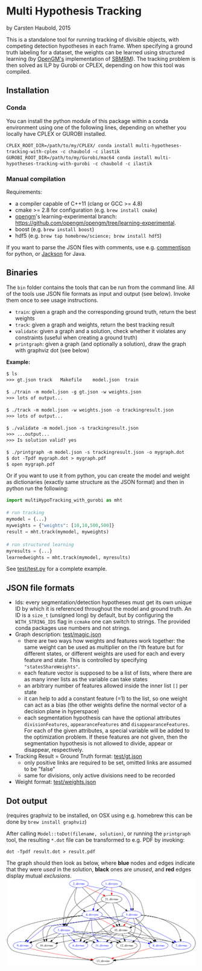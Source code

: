 # Multi Hypothesis Tracking
by Carsten Haubold, 2015

This is a standalone tool for running tracking of divisible objects, with competing detection hypotheses in each frame. When specifying a ground truth labeling for a dataset, the weights can be learned using structured learning (by [OpenGM's](http://github.com/opengm/opengm) implementation of [SBMRM](https://github.com/funkey/sbmrm)). The tracking problem is then solved as ILP by Gurobi or CPLEX, depending on how this tool was compiled.

## Installation

### Conda

You can install the python module of this package within a conda environment using one of the following lines, depending on whether you locally have CPLEX or GUROBI installed.

    CPLEX_ROOT_DIR=/path/to/my/CPLEX/ conda install multi-hypotheses-tracking-with-cplex -c chaubold -c ilastik
	GUROBI_ROOT_DIR=/path/to/my/Gurobi/mac64 conda install multi-hypotheses-tracking-with-gurobi -c chaubold -c ilastik

### Manual compilation

Requirements: 

* a compiler capable of C++11 (clang or GCC >= 4.8)
* cmake >= 2.8 for configuration (e.g. `brew install cmake`)
* [opengm](https://github.com/opengm/opengm)'s learning-experimental branch: https://github.com/opengm/opengm/tree/learning-experimental.
* boost (e.g. `brew install boost`)
* hdf5 (e.g. `brew tap homebrew/science; brew install hdf5`)

If you want to parse the JSON files with comments, use e.g. [commentjson](https://pypi.python.org/pypi/commentjson/) for python, or [Jackson](https://github.com/FasterXML/jackson-core/wiki/JsonParser-Features) for Java.


## Binaries

The `bin` folder contains the tools that can be run from the command line. 
All of the tools use JSON file formats as input and output (see below). Invoke them once to see usage instructions.

* `train`: given a graph and the corresponding ground truth, return the best weights
* `track`: given a graph and weights, return the best tracking result
* `validate`: given a graph and a solution, check whether it violates any constraints (useful when creating a ground truth)
* `printgraph`: given a graph (and optionally a solution), draw the graph with graphviz dot (see below)


**Example:**
```
$ ls
>>> gt.json	track	Makefile	model.json	train

$ ./train -m model.json -g gt.json -w weights.json
>>> lots of output...

$ ./track -m model.json -w weights.json -o trackingresult.json
>>> lots of output...

$ ./validate -m model.json -s trackingresult.json
>>> ...output...
>>> Is solution valid? yes

$ ./printgraph -m model.json -s trackingresult.json -o mygraph.dot
$ dot -Tpdf mygraph.dot > mygraph.pdf
$ open mygraph.pdf
```

Or if you want to use it from python, you can create the model and weight as dictionaries (exactly same structure as the JSON format) and then in python run the following:

```python
import multiHypoTracking_with_gurobi as mht

# run tracking
mymodel = {...}
myweights = {"weights": [10,10,500,500]}
result = mht.track(mymodel, myweights)

# run structured learning
myresults = {...}
learnedweights = mht.track(mymodel, myresults)
```

See [test/test.py](test/test.py) for a complete example.

## JSON file formats

* Ids: every segmentation/detection hypotheses must get its own unique ID by which it is referenced throughout the model and ground truth. 
 An ID is a `size_t` (unsigned long) by default, but by configuring the `WITH_STRING_IDS` flag in `ccmake` one can switch to strings. The 
 provided conda packages use numbers and not strings.
* Graph description: [test/magic.json](test/magic.json)
	- there are two ways how weights and features work together: the same weight can be used as multiplier on the i'th feature but for different states, or different weights are used for each and every feature and state. This is controlled by specifying `"statesShareWeights"`.
	- each feature vector is supposed to be a list of lists, where there are as many inner lists as the variable can take states
	- an arbitrary number of features allowed inside the inner list `[]` per state
	- it can help to add a constant feature (=1) to the list, so one weight can act as a bias (the other weights define the normal vector of a decision plane in hyperspace)
	- each segmentation hypothesis can have the optional attributes `divisionFeatures`, `appearanceFeatures` and `disappearanceFeatures`. For each of the given attributes, a special variable will be added to the optimization problem. If these features are not given, then the segmentation hypothesis is not allowed to divide, appear or disappear, respectively.
* Tracking Result = Ground Truth format: [test/gt.json](test/gt.json)
	- only positive links are required to be set, omitted links are assumed to be "false"
	- same for divisions, only active divisions need to be recorded
* Weight format: [test/weights.json](test/weights.json)

## Dot output

(requires graphviz to be installed, on OSX using e.g. homebrew this can be done by `brew install graphviz`)

After calling `Model::toDot(filename, solution)`, or running the `printgraph` tool, the resulting `*.dot` file can be transformed to e.g. PDF by invoking:

```
dot -Tpdf result.dot > result.pdf
```

The graph should then look as below, where **blue** nodes and edges indicate that they were *used* in the solution, **black** ones are *unused*, and **red** edges display mutual *exclusions*.
![Result Graph](test/result.png)